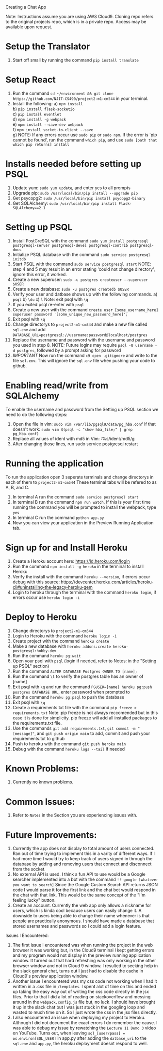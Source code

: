 Creating a Chat App

Note: Instructions assume you are using AWS Cloud9.
      Cloning repo refers to the original projects repo, which is in a private repo. Access may be available upon request.

# Setup the Translator
1. Start off small by running the command `pip install translate`

# Setup React
1. Run the command `cd ~/environment && git clone https://github.com/NJIT-CS490/project2-m1-cm544` in your terminal.
2. Install the following:
  a) `npm install`    
  b) `pip install flask-socketio`    
  c) `pip install eventlet`    
  d) `npm install -g webpack`    
  e) `npm install --save-dev webpack`    
  f) `npm install socket.io-client --save`    
  g) NOTE: If any errors occur use `sudo pip` or `sudo npm`. If the error is 'pip cannot be found', run the command `which pip`,
           and use `sudo [path that which pip returns] install`

# Installs needed before setting up PSQL
1. Update yum: `sudo yum update`, and enter yes to all prompts    
2. Upgrade pip: `sudo /usr/local/bin/pip install --upgrade pip`  
3. Get psycopg2: `sudo /usr/local/bin/pip install psycopg2-binary`    
4. Get SQLAlchemy: `sudo /usr/local/bin/pip install Flask-SQLAlchemy==2.1`  

# Setting up PSQL
1. Install PostGreSQL with the command `sudo yum install postgresql postgresql-server postgresql-devel postgresql-contrib postgresql-docs`
2. Initialize PSQL database with the command `sudo service postgresql initdb`
3. Start PSQL with the command `sudo service postgresql start`
   NOTE: step 4 and 5 may result in an error stating 'could not change directory', ignore this error, it worked.
4. Create a new superuser: `sudo -u postgres createuser --superuser $USER`
5. Create a new database: `sudo -u postgres createdb $USER`
6. Verify your user and datbase shows up with the following commands.
   a) `psql`
   b) `\du`
   c) `l`
   Note: exit psql with `\q`
7. If you exited psql re-enter with `psql`
8. Create a new user with the command `create user [some_username_here] superuser password '[some_unique_new_password_here]';`
9. Exit psql with `\q`
10. Change directorys to `project2-m1-cm544` and make a new file called `sql.env` and add `DATABASE_URL=postgresql://username:password@localhost/postgres`
11. Replace the username and password with the username and password you used in step 8.
    NOTE: Future logins may require `psql -U username -d postgres`, followed by a prompt asking for password
12. *IMPORTANT* Now run the command `c9 open .gitignore` and write to the file `sql.env`. This will ignore the `sql.env` file when pushing your code to github.

# Enabling read/write from SQLAlchemy
To enable the username and password from the Setting up PSQL section we need to do the following steps:
1. Open the file in vim: `sudo vim /var/lib/pgsql9/data/pg_hba.conf` If that doesn't work: `sudo vim $(psql -c "show hba_file;" | grep pg_hba.conf)`
2. Replace all values of ident with md5 in Vim: :%s/ident/md5/g
3. After changing those lines, run sudo service postgresql restart

# Running the application
To run the application open 3 seperate terminals and change directorys in each of them to `project2-m1-cm544`
These terminal tabs will be refered to as A, B, and C.
1. In terminal A run the command `sudo service postgresql start`
2. In terminal B run the command `npm run watch`. If this is your first time running the command you will be prompted to install the webpack, type `yes`
3. In terminal C run the command `python app.py`
4. Now you can view your application in the Preview Running Application tab.

# Sign up for and Install Heroku
1. Create a Heroku account here: https://id.heroku.com/login
2. Run the command `npm install -g heroku` in the terminal to install Heroku
3. Verify the install with the command `heroku --version`, if errors occur debug with this source: https://devcenter.heroku.com/articles/heroku-cli#uninstalling-the-legacy-heroku-gem
4. Login to heroku through the terminal with the command `heroku login`, if errors occur use `heroku login -i`

# Deploy to Heroku
1. Change directorys to `project2-m1-cm544`
2. Login to Heroku with the command `heroku login -i`
3. Create project with the command `heroku create`
4. Make a new database with `heroku addons:create heroku-postgresql:hobby-dev`
5. Run the command `heroku pg:wait`
6. Open your psql with `psql` (login if needed, refer to Notes: in the "Setting up PSQL" section)
7. Run the command `ALTER DATABASE Postgres OWNER TO [name];`
8. Run the command `\l` to verify the postgres table has an owner of [name]
9. Exit psql with `\q` and run the command `PGUSER=[name] heroku pg:push postgres DATABASE URL`, enter password when prompted to
10. Run the command `heroku pg:psql` to push the database
11. Exit psql with `\q`
12. Create a requirements.txt file with the command `pip freeze > requirements.txt`
    Note: pip freeze is not always reccomended but in this case it is done for simplicity.
          pip freeze will add all installed packages to the requirements.txt file.
13. Use the commands `git add requirements.txt`, `git commit -m "[message]"`, and `git push origin main` to add, commit and push your requirements.txt to github
14. Push to heroku with the command `git push heroku main`
15. Debug with the command `heroku logs --tail` if needed

# Known Problems:
1. Currently no known problems.

# Common Issues:
1. Refer to `Notes` in the Section you are experiencing issues with.

# Future Improvements:
1. Currently the app does not display to total amount of users connected.
   Ran out of time trying to implement this in a varity of different ways.
   If I had more time I would try to keep track of users signed in through the database by adding and removing users 
   that connect and disconnect from the socket.
2. No external API is used.
   I think a fun API to use would be a Google searcher implemented into a bot with the command `!! google [whatever you want to search]`
   Since the Google Custom Search API returns JSON code I would parse it for the first link and the chat bot would respond in the chat with that link.
   This would be the same concept of the "I'm feeling lucky" button.
3. Create an account. 
   Currently the web app only allows a nickname for users, which is kinda cool because users can easily change it.
   A downside to users being able to change their name whenever is that people are practically anonymous. 
   I should have made a database that stored usernames and passwords so I could add a login feature.

Issues I Encountered:
1. The first issue I encountered was when running the project in the web browser it was working but,
   in the Cloud9 terminal I kept getting errors and my program would not display in the preview running application window.
   It turned out that hard refreshing was only working in the other browser window and not in Cloud 9 window.
   I resulted to seeking help in the slack general chat, turns out I just had to disable the cache in Cloud9's preview application window.
2. Another issue I encountered was my css code not working when I had it written in a .css file in `/templates`. I spent alot of time on this and ended up taking the easy way out of
   writing the css code directly in the jsx files. Prior to that I did a lot of reading on stackoverflow and messing around in the 
   `webpack.config.js` file but, no luck. I should have brought it up in the slack chat but I was just stuck in the googling loop and wasted to much time on it. So I just wrote the css in 
   the jsx files directly.
3. I also encountered an issue when deploying my project to Heroku. Although I did not document the exact errors I do remember the cause.
   I was able to debug my issue by rewatching the `Lecture 11 Demo 3` video on YouTube. Turns out, when leaving `sql_[user/pass] = os.environ[SQL_USER]` in app.py
   after adding the `datbase_uri` to the `sql.env` and `app.py`, the heroku deployment doesnt respond to well.
